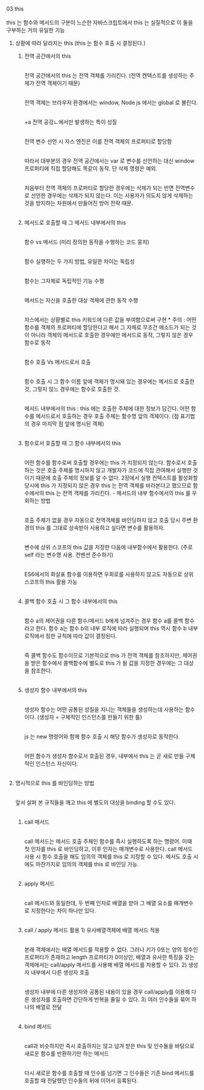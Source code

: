 03 this
<br></br>
this 는 함수와 메서드의 구분이 느슨한 자바스크립트에서 this 는 실질적으로 이 둘을 구부하는 거의 유일한 기능

1. 상황에 따라 달라지는 this (this 는 함수 호출 시 결정된다.)

   1. 전역 공간에서의 this<br></br>

      전역 공간에서의 this 는 전역 객체를 가리킨다. (전역 켄텍스트를 생성하는 주체가 전역 객체이기 때문)<br></br>

      전역 객체는 브라우저 환경에서는 window, Node js 에서는 global 로 불린다.<br></br>

      +a 전역 공강ㄴ에서만 발생하는 특이 성질<br></br>

      전역 변수 선언 시 자스 엔진은 이를 전역 객체의 프로퍼티로 할당함<br></br>

      따라서 대부분의 경우 전역 공간에서는 var 로 변수를 선언하는 대신 window 프로퍼티에 직접 할당해도 똑같이 동작. 단 삭제 명령은 예외.<br></br>

      처음부터 전역 객체의 프로퍼티로 할당한 경우에는 삭제가 되는 반면 전역변수로 선언한 경우에는 삭제가 되지 않는다. 이는 사용자가 의도치 않게 삭제하는 것을 방지하는 차원에서 만들어진 방어 전략 때문.<br></br>

   2. 메서드로 호출할 때 그 메서드 내부에서의 this<br></br>

      함수 vs 메서드 (미리 정의한 동작을 수행하는 코드 뭉치)<br></br>

      함수 실행하는 두 가지 방법, 유일한 차이는 독립성<br></br>

      함수는 그자체로 독립적인 기능 수행<br></br>

      메서드는 자신을 호출한 대상 객체에 관한 동작 수행<br></br>

      자스에서는 상황별로 this 키워드에 다른 값을 부여함으로써 구현 \* 주의 : 어떤 함수를 객체의 프로퍼티에 할당한다고 해서 그 자체로 무조건 메소드가 되는 것이 아니라 객체의 메서드로 호출한 경우에만 메서드로 동작, 그렇지 않은 경우 함수로 동작<br></br>

      함수 호출 Vs 메서드로서 호출<br></br>

      함수 호출 시 그 함수 이름 앞에 객체가 명시돼 있는 경우에는 메서드로 호출한 것, 그렇지 않느 경우에는 함수로 호출한 것.<br></br>

      메서드 내부에서의 this : this 에는 호출한 주체에 대한 정보가 담긴다. 어떤 함수를 메서드로서 호출하는 경우 호출 주체는 함수명 앞의 객체이다. (점 표기법의 경우 마지막 점 앞에 명시된 객체)<br></br>

   3. 함수로서 호출할 때 그 함수 내부에서의 this<br></br>

      어떤 함수를 함수로써 호출할 경우에는 this 가 지정되지 않는다. 함수로서 호출하는 것은 호출 주체를 명시하지 않고 개발자가 코드에 직접 관여해서 실행한 것이기 때문에 호출 주체의 정보를 알 수 없다. 2장에서 실행 컨텍스트를 활성화할 당시에 this 가 지정되지 않은 경우 this 는 전역 객체를 바라본다고 했으므로 함수에서의 this 는 전역 객체를 가리킨다. - 메서드의 내부 함수에서의 this 를 우회하는 방법<br></br>

      호출 주체가 없을 경우 자동으로 전역객체를 바인딩하지 않고 호출 당시 주변 환경의 this 를 그대로 상속받아 사용하고 싶다면 변수를 활용하자.<br></br>

      변수에 상위 스코프의 this 값을 저장한 다음에 내부함수에서 활용한다. (주로 self 라는 변수명 사용. 컨벤션 준수하기)<br></br>

      ES6에서의 화살표 함수를 이용하면 우회로를 사용하지 않고도 자동으로 상위 스코프의 this 활용 가능<br></br>

   4. 콜백 함수 호출 시 그 함수 내부에서의 this<br></br>

      함수 a의 제어권을 다른 함수/메서드 b에게 넘겨주는 경우 함수 a를 콜백 함수라고 한다. 함수 a는 함수 b의 내부 로직에 따라 실행되며 this 역시 함수 b 내부 로직에서 정한 규칙에 따라 값이 결정된다.<br></br>

      즉 콜백 함수도 함수이므로 기본적으로 this 가 전역 객체를 참조하지만, 제어권을 받은 함수에서 콜백함수에 별도로 this 가 될 값을 지정한 경우에는 그 대상을 참조한다.<br></br>

   5. 생성자 함수 내부에서의 this<br></br>

      생성자 함수는 어떤 공통된 성질을 지니는 객체들을 생성하는데 사용하는 함수이다. (생성자 = 구체적인 인스턴스를 만들기 위한 틀)<br></br>

      js 는 new 명령어와 함께 함수 호출 시 해당 함수가 생성자로 동작한다.<br></br>

      어떤 함수가 생성자 함수로서 호출된 경우, 내부에서 this 는 곧 새로 만들 구체적인 인스턴스 자신이다.<br></br>

1. 명시적으로 this 를 바인딩하는 방법<br></br>

   앞서 살펴 본 규칙들을 깨고 this 에 별도의 대상을 binding 할 수도 있다.<br></br>

   1. call 메서드<br></br>

      call 메서드는 메서드 호출 주체인 함수를 즉시 실행하도록 하는 명령어. 이때 첫 인자를 this 로 바인딩하고, 이후 인자는 매개변수로 사용한다. call 메서드 사용 시 함수 호출을 해도 임의의 객체를 this 로 지정할 수 있다. 메서도 호출 시에도 마찬가지로 임의의 객체를 this 로 바인딩 가능.<br></br>

   2. apply 메서드<br></br>

      call 메서드와 동일한데, 두 번째 인자로 배열을 받아 그 배열 요소를 매개변수로 지정한다는 차이 하나만 있다.<br></br>

   3. call / apply 메서드 활용 1) 유사배열객체에 배열 메서드 적용<br></br>

      본래 객체에서는 배열 메서드를 적용할 수 없다. 그러나 키가 0또는 양의 정수인 프로퍼티가 존재하고 length 프로퍼티가 0이상인, 배열과 유사한 특징을 갖는 객체에서는 call/apply 메서드를 사용해 배열 메서드를 차용할 수 있다. 2) 생성자 내부에서 다른 생성자 호출<br></br>

      생성자 내부에 다른 생성자와 공통된 내용이 있을 경우 call/apply를 이용해 다른 생성자를 호출하면 간단하게 반복을 줄일 수 있다. 3) 여러 인수들을 묶어 하나의 배열로 전달<br></br>

   4. bind 메서드<br></br>

      call과 비슷하지만 즉시 호출하지는 않고 넘겨 받은 this 및 인수들을 바탕으로 새로운 함수를 반환하기만 하는 메서드<br></br>

      다시 새로운 함수를 호출할 때 인수를 넘기면 그 인수들은 기존 bind 메서드를 호출할 때 전달했던 인수들의 뒤에 이어서 등록된다.<br></br>
